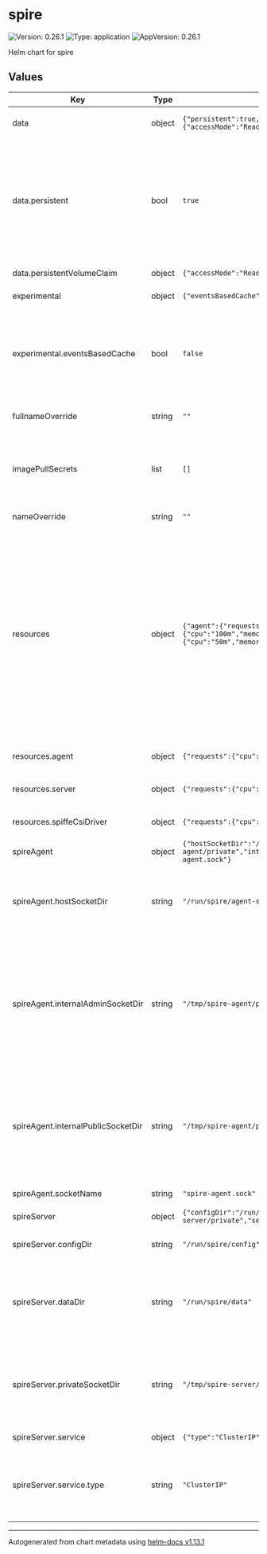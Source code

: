 # spire

![Version: 0.26.1](https://img.shields.io/badge/Version-0.26.1-informational?style=flat-square) ![Type: application](https://img.shields.io/badge/Type-application-informational?style=flat-square) ![AppVersion: 0.26.1](https://img.shields.io/badge/AppVersion-0.26.1-informational?style=flat-square)

Helm chart for spire

## Values

| Key | Type | Default | Description |
|-----|------|---------|-------------|
| data | object | `{"persistent":true,"persistentVolumeClaim":{"accessMode":"ReadWriteOnce","size":"1Gi","storageClass":""}}` | Persistence settings for the SPIRE Server. |
| data.persistent | bool | `true` | Persistence is enabled by default. However, you are recommended to provide your own storage class if you are using a cloud provider or a storage solution that supports dynamic provisioning. |
| data.persistentVolumeClaim | object | `{"accessMode":"ReadWriteOnce","size":"1Gi","storageClass":""}` | Define the PVC if `persistent` is true. |
| experimental | object | `{"eventsBasedCache":false}` | Experimental settings. |
| experimental.eventsBasedCache | bool | `false` | eventsBasedCache is known to significantly improve SPIRE Server performance. It is set to `false` by default, just in case. |
| fullnameOverride | string | `""` | The fullname override of the chart. |
| imagePullSecrets | list | `[]` | Override it with an image pull secret that you need as follows: imagePullSecrets:  - name: my-registry-secret |
| nameOverride | string | `""` | The name override of the chart. |
| resources | object | `{"agent":{"requests":{"cpu":"50m","memory":"512Mi"}},"server":{"requests":{"cpu":"100m","memory":"1Gi"}},"spiffeCsiDriver":{"requests":{"cpu":"50m","memory":"128Mi"}}}` | These are the default resources suitable for a moderate SPIRE usage. Of course, it's best to do your own benchmarks and update these requests and limits to your production needs accordingly. That being said, as a rule of thumb, do not limit the CPU request on SPIRE Agent and SPIRE server. It's best to let them leverage the available excess CPU, if available. |
| resources.agent | object | `{"requests":{"cpu":"50m","memory":"512Mi"}}` | SPIRE Agent resource requests and limits. |
| resources.server | object | `{"requests":{"cpu":"100m","memory":"1Gi"}}` | SPIRE Server resource requests and limits. |
| resources.spiffeCsiDriver | object | `{"requests":{"cpu":"50m","memory":"128Mi"}}` | SPIFFE CSI Driver resource requests and limits. |
| spireAgent | object | `{"hostSocketDir":"/run/spire/agent-sockets","internalAdminSocketDir":"/tmp/spire-agent/private","internalPublicSocketDir":"/tmp/spire-agent/public","socketName":"spire-agent.sock"}` | SPIRE Agent settings. |
| spireAgent.hostSocketDir | string | `"/run/spire/agent-sockets"` | The corresponding SPIRE Agent socket directory on the host. SPIRE Agents and SPIFFE CSI Driver shares this directory. |
| spireAgent.internalAdminSocketDir | string | `"/tmp/spire-agent/private"` | The corresponding SPIRE Agent internal admin directory in the container. The configuration should match the SPIRE Agent configuration and SPIRE Agent DaemonSet. You are advised not to change this value. |
| spireAgent.internalPublicSocketDir | string | `"/tmp/spire-agent/public"` | The corresponding SPIRE Agent internal socket directory in the container. The configuration should match the SPIRE Agent configuration and SPIRE Agent DaemonSet. |
| spireAgent.socketName | string | `"spire-agent.sock"` | The SPIRE Agent socket name. |
| spireServer | object | `{"configDir":"/run/spire/config","dataDir":"/run/spire/data","privateSocketDir":"/tmp/spire-server/private","service":{"type":"ClusterIP"}}` | SPIRE Server settings. |
| spireServer.configDir | string | `"/run/spire/config"` | The configuration directory for the SPIRE Server. |
| spireServer.dataDir | string | `"/run/spire/data"` | The data directory for the SPIRE Server. SPIRE Server’s ConfigMap and StatefulSet should agree on this directory. |
| spireServer.privateSocketDir | string | `"/tmp/spire-server/private"` | The private socket directory for the SPIRE Server. SPIRE Server’s ConfigMap and StatefulSet should agree on this directory. |
| spireServer.service | object | `{"type":"ClusterIP"}` | Service details for the SPIRE Server. |
| spireServer.service.type | string | `"ClusterIP"` | Service type. Possible values are: ClusterIP, NodePort, LoadBalancer. Defaults to `ClusterIP`. |

----------------------------------------------
Autogenerated from chart metadata using [helm-docs v1.13.1](https://github.com/norwoodj/helm-docs/releases/v1.13.1)
